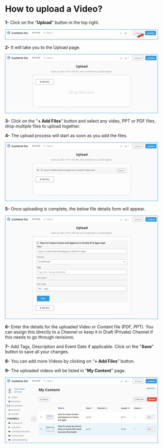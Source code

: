 # How to upload a Video?

**1-** Click on the “**Upload**” button in the top right.

![](../.gitbook/assets/help_videos_upload1.png)

**2-** It will take you to the Upload page.

![](../.gitbook/assets/help_videos_upload2.png)

**3-** Click on the "**+ Add Files**" button and select any video, PPT or PDF files, drop multiple files to upload together. 

**4-** The upload process will start as soon as you add the files.

![](../.gitbook/assets/help_videos_upload3.png)

**5-** Once uploading is complete, the below file details form will appear.

![](../.gitbook/assets/help_videos_upload4.png)

**6-** Enter the details for the uploaded Video or Content file \(PDF, PPT\). You can assign this directly to a Channel or keep it in Draft \(Private\) Channel if this needs to go through revisions. 

**7-** Add Tags, Description and Event Date if applicable. Click on the "**Save**" button to save all your changes. 

**8-** You can add more Videos by clicking on “**+ Add Files**” button. 

**9-** The uploaded videos will be listed in "**My Content**" page.

![](../.gitbook/assets/help_videos_upload5.png)



